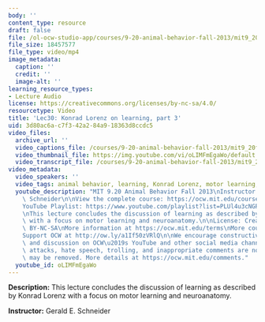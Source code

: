 ```yaml
---
body: ''
content_type: resource
draft: false
file: /ol-ocw-studio-app/courses/9-20-animal-behavior-fall-2013/mit9_20f13_lec30_360p_16_9.mp4
file_size: 18457577
file_type: video/mp4
image_metadata:
  caption: ''
  credit: ''
  image-alt: ''
learning_resource_types:
- Lecture Audio
license: https://creativecommons.org/licenses/by-nc-sa/4.0/
resourcetype: Video
title: 'Lec30: Konrad Lorenz on learning, part 3'
uid: 3d80ac6a-c7f3-42a2-84a9-18363d8ccdc5
video_files:
  archive_url: ''
  video_captions_file: /courses/9-20-animal-behavior-fall-2013/mit9_20f13_lec30_captions.vtt
  video_thumbnail_file: https://img.youtube.com/vi/oLIMFmEgaWo/default.jpg
  video_transcript_file: /courses/9-20-animal-behavior-fall-2013/mit9_20f13_lec30_transcript.pdf
video_metadata:
  video_speakers: ''
  video_tags: animal behavior, learning, Konrad Lorenz, motor learning, neuroanatomy
  youtube_description: "MIT 9.20 Animal Behavior Fall 2013\nInstructor: Gerald E.\
    \ Schneider\n\nView the complete course: https://ocw.mit.edu/courses/9-20-animal-behavior-fall-2013/\n\
    YouTube Playlist: https://www.youtube.com/playlist?list=PLUl4u3cNGP63TbPEWYEKOq8yAN8mEP_5O\n\
    \nThis lecture concludes the discussion of learning as described by Konrad Lorenz\
    \ with a focus on motor learning and neuroanatomy.\n\nLicense: Creative Commons\
    \ BY-NC-SA\nMore information at https://ocw.mit.edu/terms\nMore courses at https://ocw.mit.edu\n\
    Support OCW at http://ow.ly/a1If50zVRlQ\n\nWe encourage constructive comments\
    \ and discussion on OCW\u2019s YouTube and other social media channels. Personal\
    \ attacks, hate speech, trolling, and inappropriate comments are not allowed and\
    \ may be removed. More details at https://ocw.mit.edu/comments."
  youtube_id: oLIMFmEgaWo
---
```

**Description:** This lecture concludes the discussion of learning as described by Konrad Lorenz with a focus on motor learning and neuroanatomy.

**Instructor:** Gerald E. Schneider
